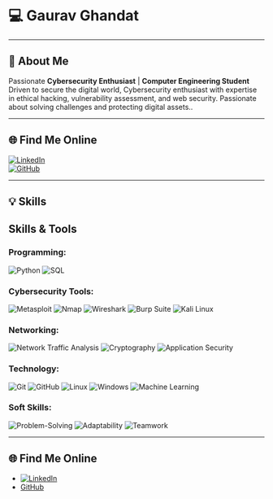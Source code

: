 # 💻 Gaurav Ghandat 

---

## 🌟 About Me  
Passionate **Cybersecurity Enthusiast** | **Computer Engineering Student**  
Driven to secure the digital world, Cybersecurity enthusiast with expertise in ethical hacking, vulnerability assessment, and web security. Passionate about solving challenges and protecting digital assets..

---

## 🌐 Find Me Online  
[![LinkedIn](https://img.shields.io/badge/LinkedIn-%230077B5.svg?logo=linkedin&logoColor=white)](https://www.linkedin.com/in/gaurav-ghandat-68a5a22b4/)  
[![GitHub](https://img.shields.io/badge/-GitHub-181717?style=flat-square&logo=github)](https://github.com/GauravGhandat-23)

---
## 💡 Skills  
## Skills & Tools

### Programming:
![Python](https://img.shields.io/badge/Python-3776AB?style=flat-square&logo=python&logoColor=white)
![SQL](https://img.shields.io/badge/SQL-4479A1?style=flat-square&logo=postgresql&logoColor=white)

### Cybersecurity Tools:
![Metasploit](https://img.shields.io/badge/Metasploit-555?style=flat-square&logo=metasploit&logoColor=white)
![Nmap](https://img.shields.io/badge/Nmap-00A300?style=flat-square&logo=nmap&logoColor=white)
![Wireshark](https://img.shields.io/badge/Wireshark-1679A4?style=flat-square&logo=wireshark&logoColor=white)
![Burp Suite](https://img.shields.io/badge/Burp_Suite-8E1B1B?style=flat-square&logo=burp-suite&logoColor=white)
![Kali Linux](https://img.shields.io/badge/Kali_Linux-557C8B?style=flat-square&logo=kali-linux&logoColor=white)

### Networking:
![Network Traffic Analysis](https://img.shields.io/badge/Network_Traffic_Analysis-42A5F5?style=flat-square&logo=wifi&logoColor=white)
![Cryptography](https://img.shields.io/badge/Cryptography-FF5733?style=flat-square&logo=lock&logoColor=white)
![Application Security](https://img.shields.io/badge/Application_Security-30B5D9?style=flat-square&logo=appveyor&logoColor=white)

### Technology:
![Git](https://img.shields.io/badge/Git-F05032?style=flat-square&logo=git&logoColor=white)
![GitHub](https://img.shields.io/badge/GitHub-181717?style=flat-square&logo=github&logoColor=white)
![Linux](https://img.shields.io/badge/Linux-FCC624?style=flat-square&logo=linux&logoColor=black)
![Windows](https://img.shields.io/badge/Windows-0078D4?style=flat-square&logo=windows&logoColor=white)
![Machine Learning](https://img.shields.io/badge/Machine_Learning-FF8C00?style=flat-square&logo=google-cloud&logoColor=white)

### Soft Skills:
![Problem-Solving](https://img.shields.io/badge/Problem_Solving-4CAF50?style=flat-square&logo=brain&logoColor=white)
![Adaptability](https://img.shields.io/badge/Adaptability-FFC107?style=flat-square&logo=lightbulb&logoColor=white)
![Teamwork](https://img.shields.io/badge/Teamwork-03A9F4?style=flat-square&logo=users&logoColor=white)

---

## 🌐 Find Me Online  
- [![LinkedIn](https://img.shields.io/badge/LinkedIn-%230077B5.svg?logo=linkedin&logoColor=white)](https://www.linkedin.com/in/gaurav-ghandat-68a5a22b4/)  
- [GitHub](https://github.com/GauravGhandat-23)  

